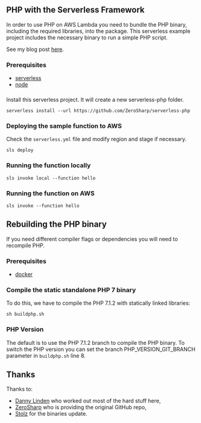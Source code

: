 ## PHP with the Serverless Framework
In order to use PHP on AWS Lambda you need to bundle the PHP binary, including the required libraries, into the package. This serverless example project includes the necessary binary to run a simple PHP script.

See my blog post [here](http://blog.zerosharp.com/the-serverless-framework-and-php/).

### Prerequisites
- [serverless](https://serverless.com/)
- [node](https://nodejs.org)

###

Install this serverless project. It will create a new serverless-php folder.
```shell
serverless install --url https://github.com/ZeroSharp/serverless-php
```

### Deploying the sample function to AWS

Check the `serverless.yml` file and modify region and stage if necessary.
```shell
sls deploy
```

### Running the function locally

```shell
sls invoke local --function hello
```

### Running the function on AWS

```shell
sls invoke --function hello
```

## Rebuilding the PHP binary

If you need different compiler flags or dependencies you will need to recompile PHP.

### Prerequisites
- [docker](https://www.docker.com/)

### Compile the static standalone PHP 7 binary
To do this, we have to compile the PHP 7.1.2 with statically linked libraries:

```shell
sh buildphp.sh
```

### PHP Version
The default is to use the PHP 7.1.2 branch to compile the PHP binary.
To switch the PHP version you can set the branch PHP_VERSION_GIT_BRANCH parameter in `buildphp.sh` line 8.

## Thanks ##

Thanks to:
- [Danny Linden](https://github.com/dannylinden/aws-lambda-php) who worked out most of the hard stuff here,
- [ZeroSharp](https://github.com/ZeroSharp) who is providing the original GitHub repo,
- [Stolz](https://github.com/Stolz) for the binaries update.

